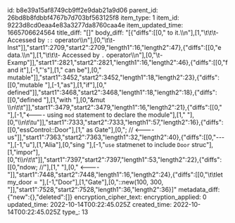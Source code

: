 id: b8e39a15af8749cb9ff2e9dab21a9d06
parent_id: 26bd8b8fdbbf4767b7d703bf563125f8
item_type: 1
item_id: 9223d8cd0eaa4e83a3277da8760caa4e
item_updated_time: 1665706624564
title_diff: "[]"
body_diff: "[{\"diffs\":[[0,\" to it.\\\n\"],[1,\"\\t\\t\\t- Accessed by `::` operator\\\n\"],[0,\"\\t\\t- Inst\"]],\"start1\":2709,\"start2\":2709,\"length1\":16,\"length2\":47},{\"diffs\":[[0,\"e data.\\\n\"],[1,\"\\t\\t\\t- Accessed by `.` operator\\\n\"],[0,\"\\t- Examp\"]],\"start1\":2821,\"start2\":2821,\"length1\":16,\"length2\":46},{\"diffs\":[[0,\"f and it\"],[-1,\"'s\"],[1,\" can be\"],[0,\" mutable\"]],\"start1\":3452,\"start2\":3452,\"length1\":18,\"length2\":23},{\"diffs\":[[0,\"mutable \"],[-1,\"as\"],[1,\"if\"],[0,\" defined\"]],\"start1\":3468,\"start2\":3468,\"length1\":18,\"length2\":18},{\"diffs\":[[0,\"defined \"],[1,\"with \"],[0,\"&mut \\\n\\t\\t\"]],\"start1\":3479,\"start2\":3479,\"length1\":16,\"length2\":21},{\"diffs\":[[0,\"    \"],[-1,\"<---- using `mod` statement to declare the module\"],[1,\"        \"],[0,\"\\\n\\t\\tu\"]],\"start1\":7333,\"start2\":7333,\"length1\":57,\"length2\":16},{\"diffs\":[[0,\"essControl::Door\"],[1,\" as Gate\"],[0,\"; //    <---- us\"]],\"start1\":7363,\"start2\":7363,\"length1\":32,\"length2\":40},{\"diffs\":[[0,\"--- \"],[-1,\"u\"],[1,\"Alia\"],[0,\"sing \"],[-1,\"`use` statmenet to include `Door` struc\"],[1,\"impor\"],[0,\"t\\\n\\t\\t\"]],\"start1\":7397,\"start2\":7397,\"length1\":53,\"length2\":22},{\"diffs\":[[0,\"ndow; //\"],[1,\"        \"],[0,\"  <---- \"]],\"start1\":7448,\"start2\":7448,\"length1\":16,\"length2\":24},{\"diffs\":[[0,\"\\t\\tlet my_door = \"],[-1,\"Door\"],[1,\"Gate\"],[0,\"::new(100, 300, \"]],\"start1\":7528,\"start2\":7528,\"length1\":36,\"length2\":36}]"
metadata_diff: {"new":{},"deleted":[]}
encryption_cipher_text: 
encryption_applied: 0
updated_time: 2022-10-14T00:22:45.025Z
created_time: 2022-10-14T00:22:45.025Z
type_: 13
